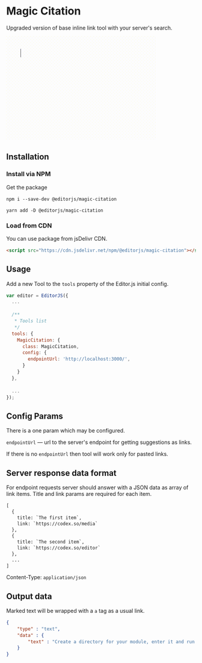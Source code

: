 <!--

TODO:
- add example gif to readme
- add icon
- add link removing
- add loader 
- if no this.config.endpointUrl then do not try to send a request

-->

# Magic Citation

Upgraded version of base inline link tool with your server's search.

![](assets/example.gif)

## Installation

### Install via NPM

Get the package

```shell
npm i --save-dev @editorjs/magic-citation
```

```shell
yarn add -D @editorjs/magic-citation
```

### Load from CDN

You can use package from jsDelivr CDN.

```html
<script src="https://cdn.jsdelivr.net/npm/@editorjs/magic-citation"></script>
```

## Usage

Add a new Tool to the `tools` property of the Editor.js initial config.

```javascript
var editor = EditorJS({
  ...
 
  /**
   * Tools list
   */
  tools: {
    MagicCitation: {
      class: MagicCitation,
      config: {
        endpointUrl: 'http://localhost:3000/',
      }
    }
  },
  
  ...
});
```

## Config Params

There is a one param which may be configured.

`endpointUrl` — url to the server's endpoint for getting suggestions as links.

If there is no `endpointUrl` then tool will work only for pasted links.

## Server response data format

For endpoint requests server should answer with a JSON data
as array of link items. Title and link params are required
for each item.

```
[
  {
    title: `The first item`,
    link: `https://codex.so/media`
  },
  {
    title: `The second item`,
    link: `https://codex.so/editor`
  },
  ...
]
```

Content-Type: `application/json`

## Output data

Marked text will be wrapped with a `a` tag as a usual link.

```json
{
    "type" : "text",
    "data" : {
        "text" : "Create a directory for your module, enter it and run <a href=\"https://codex.so/\">npm init</a> command."
    }
}
```
